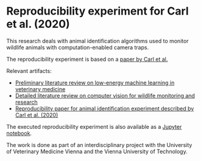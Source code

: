 # Reproducibility experiment for Carl et al. (2020)

This research deals with animal identification algorithms used to monitor wildlife
animals with computation-enabled camera traps.

The reproducibility experiment is based on a 
[paper by Carl et al.](http://doi.org/10.1007/s10344-020-01404-y)

Relevant artifacts:
 - [Preliminary literature review on low-energy machine learning in veterinary medicine](document/literature-review-leml-veterinary-medicine.pdf)
 - [Detailed literature review on computer vision for wildlife monitoring and research](document/literature-review-computer-vision-wildlife-monitoring.pdf)
 - [Reproducibility paper for animal identification experiment described by Carl et al. (2020)](document/reproducibility-experiment-animal-identification-carl.pdf)

The executed reproducibility experiment is also available as a 
[Jupyter notebook](reproducibility-experiment-carl.ipynb).

The work is done as part of an interdisciplinary project with the University of Veterinary Medicine Vienna and the Vienna University of Technology.